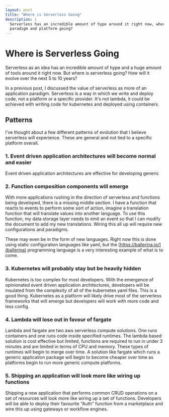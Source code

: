 ```yaml
---
layout: post
title: "Where is Serverless Going"
description: |
  Serverless has an incredible amount of hype around it right now, where is the
  paradigm and platform going?
---
```


# Where is Serverless Going

Serverless as an idea has an incredible amount of hype and a huge amount of
tools around it right now. But where is serverless going? How will it evolve
over the next 5 to 10 years?

In a previous post, I discussed the value of serverless as more of an
application paradigm. Serverless is a way in which we write and deploy code, not
a platform or a specific provider. It's not lambda, it could be achieved with
writing code for kubernetes and deployed using containers. 

## Patterns

I've thought about a few different patterns of evolution that I believe
serverless will experience. These are general and not tied to a specific
platform overall.

### 1. Event driven application architectures will become normal and easier

Event driven application architectures are effective for developing generic

### 2. Function composition components will emerge

With more applications rushing in the direction of serverless and functions
being developed, there is a missing middle section. I have a function that
reacts to events to perform some sort of action, imagine a translation function
that will translate values into another language. To use this function, my data
storage layer needs to emit an event so that I can modify the document to add my
new translations. Wiring this all up will require new configurations and
paradigms.

These may even be in the form of new languages. Right now this is done using
static configuration languages like yaml, but the
[https://ballerina.io/](ballerina) programming language is a very interesting 
example of what is to come.

### 3. Kubernetes will probably stay but be heavily hidden

Kubernetes is too complex for most developers. With the emergence of opinionated
event driven application architectures, developers will be insulated from the
complexity of all of the kubernetes yaml files. This is a good thing. Kubernetes
as a platform will likely drive most of the serverless frameworks that will
emerge but developers will work with more code and less config.

### 4. Lambda will lose out in favour of fargate

Lambda and fargate are two aws serverless compute solutions. One runs
containers and one runs code inside specified runtimes. The lambda based
solution is cost effective but limited, functions are required to run in under 3
minutes and are limited in terms of CPU and memory. These types of runtimes will
begin to merge over time. A solution like fargate which runs a generic
application package will begin to become cheaper over time as platforms begin to
run more generic compute platforms.

### 5. Shipping an application will look more like wiring up functions

Shipping a new application that performs common CRUD operations on a set of
resources will look more like wiring up a set of functions. Developers will be
able to deploy their favourite "Auth" function from a marketplace and wire this
up using gateways or workflow engines.

